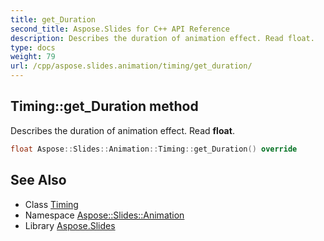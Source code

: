 ```yaml
---
title: get_Duration
second_title: Aspose.Slides for C++ API Reference
description: Describes the duration of animation effect. Read float.
type: docs
weight: 79
url: /cpp/aspose.slides.animation/timing/get_duration/
---
```

## Timing::get_Duration method


Describes the duration of animation effect. Read **float**.

```cpp
float Aspose::Slides::Animation::Timing::get_Duration() override
```

## See Also

* Class [Timing](../)
* Namespace [Aspose::Slides::Animation](../../)
* Library [Aspose.Slides](../../../)
